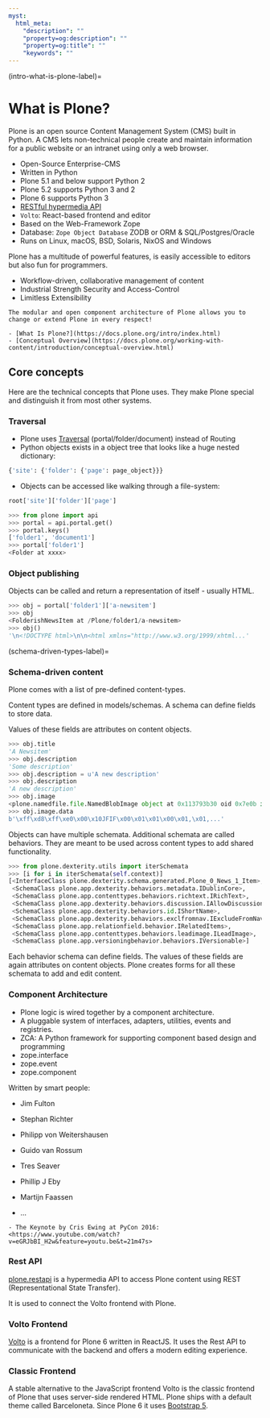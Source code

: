 ```yaml
---
myst:
  html_meta:
    "description": ""
    "property=og:description": ""
    "property=og:title": ""
    "keywords": ""
---
```


(intro-what-is-plone-label)=

# What is Plone?

Plone is an open source Content Management System (CMS) built in Python. A CMS lets non-technical people create and maintain information for a public website or an intranet using only a web browser.

- Open-Source Enterprise-CMS
- Written in Python
- Plone 5.1 and below support Python 2
- Plone 5.2 supports Python 3 and 2
- Plone 6 supports Python 3
- [RESTful hypermedia API](https://plonerestapi.readthedocs.io/en/latest//)
- `Volto`: React-based frontend and editor
- Based on the Web-Framework Zope
- Database: `Zope Object Database` ZODB or ORM & SQL/Postgres/Oracle
- Runs on Linux, macOS, BSD, Solaris, NixOS and Windows

Plone has a multitude of powerful features, is easily accessible to editors but also fun for programmers.

- Workflow-driven, collaborative management of content
- Industrial Strength Security and Access-Control
- Limitless Extensibility

```{note}
The modular and open component architecture of Plone allows you to change or extend Plone in every respect!
```

```{seealso}
- [What Is Plone?](https://docs.plone.org/intro/index.html)
- [Conceptual Overview](https://docs.plone.org/working-with-content/introduction/conceptual-overview.html)
```

## Core concepts

Here are the technical concepts that Plone uses.
They make Plone special and distinguish it from most other systems.

### Traversal

- Plone uses [Traversal](https://docs.plone.org/develop/plone/serving/traversing.html) (portal/folder/document) instead of Routing
- Python objects exists in a object tree that looks like a huge nested dictionary:

```python
{'site': {'folder': {'page': page_object}}}
```

- Objects can be accessed like walking through a file-system:

```python
root['site']['folder']['page']
```

```python
>>> from plone import api
>>> portal = api.portal.get()
>>> portal.keys()
['folder1', 'document1']
>>> portal['folder1']
<Folder at xxxx>
```

### Object publishing

Objects can be called and return a representation of itself - usually HTML.

```python
>>> obj = portal['folder1']['a-newsitem']
>>> obj
<FolderishNewsItem at /Plone/folder1/a-newsitem>
>>> obj()
'\n<!DOCTYPE html>\n\n<html xmlns="http://www.w3.org/1999/xhtml...'
```

(schema-driven-types-label)=

### Schema-driven content

Plone comes with a list of pre-defined content-types.

Content types are defined in models/schemas. A schema can define fields to store data.

Values of these fields are attributes on content objects.

```python
>>> obj.title
'A Newsitem'
>>> obj.description
'Some description'
>>> obj.description = u'A new description'
>>> obj.description
'A new description'
>>> obj.image
<plone.namedfile.file.NamedBlobImage object at 0x113793b30 oid 0x7e0b in <Connection at 10e57cdc0>>
>>> obj.image.data
b'\xff\xd8\xff\xe0\x00\x10JFIF\x00\x01\x01\x00\x01,\x01,...'
```

Objects can have multiple schemata.
Additional schemata are called behaviors.
They are meant to be used across content types to add shared functionality.

```python
>>> from plone.dexterity.utils import iterSchemata
>>> [i for i in iterSchemata(self.context)]
[<InterfaceClass plone.dexterity.schema.generated.Plone_0_News_1_Item>,
 <SchemaClass plone.app.dexterity.behaviors.metadata.IDublinCore>,
 <SchemaClass plone.app.contenttypes.behaviors.richtext.IRichText>,
 <SchemaClass plone.app.dexterity.behaviors.discussion.IAllowDiscussion>,
 <SchemaClass plone.app.dexterity.behaviors.id.IShortName>,
 <SchemaClass plone.app.dexterity.behaviors.exclfromnav.IExcludeFromNavigation>,
 <SchemaClass plone.app.relationfield.behavior.IRelatedItems>,
 <SchemaClass plone.app.contenttypes.behaviors.leadimage.ILeadImage>,
 <SchemaClass plone.app.versioningbehavior.behaviors.IVersionable>]
```

Each behavior schema can define fields.
The values of these fields are again attributes on content objects.
Plone creates forms for all these schemata to add and edit content.

### Component Architecture

- Plone logic is wired together by a component architecture.
- A pluggable system of interfaces, adapters, utilities, events and registries.
- ZCA: A Python framework for supporting component based design and programming
- zope.interface
- zope.event
- zope.component

Written by smart people:

- Jim Fulton

- Stephan Richter

- Philipp von Weitershausen

- Guido van Rossum

- Tres Seaver

- Phillip J Eby

- Martijn Faassen

- ...

```{seealso}
- The Keynote by Cris Ewing at PyCon 2016: <https://www.youtube.com/watch?v=eGRJbBI_H2w&feature=youtu.be&t=21m47s>
```

### Rest API

[plone.restapi](https://plonerestapi.readthedocs.io/en/latest/)
is a hypermedia API to access Plone content using REST (Representational State Transfer).

It is used to connect the Volto frontend with Plone.

### Volto Frontend

[Volto](https://github.com/plone/volto) is a frontend for Plone 6 written in ReactJS. It uses the Rest API to communicate with the backend and offers a modern editing experience.

### Classic Frontend

A stable alternative to the JavaScript frontend Volto is the classic frontend of Plone that uses server-side rendered HTML.
Plone ships with a default theme called Barceloneta.
Since Plone 6 it uses [Bootstrap 5](https://getbootstrap.com/).
